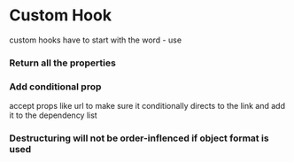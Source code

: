 # Custom Hook

custom hooks have to start with the word - use

### Return all the properties

### Add conditional prop

accept props like url to make sure it conditionally directs to the link and add it to the dependency list

### Destructuring will not be order-inflenced if object format is used
